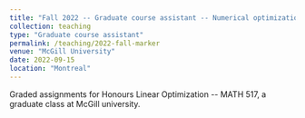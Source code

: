 ```yaml
---
title: "Fall 2022 -- Graduate course assistant -- Numerical optimization"
collection: teaching
type: "Graduate course assistant"
permalink: /teaching/2022-fall-marker
venue: "McGill University"
date: 2022-09-15
location: "Montreal"
---
```


Graded assignments for Honours Linear Optimization -- MATH 517, a graduate class at McGill university.